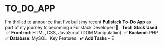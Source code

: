 # TO_DO_APP
I'm thrilled to announce that I've built my recent 𝐅𝐮𝐥𝐥𝐬𝐭𝐚𝐜𝐤 𝐓𝐨-𝐃𝐨 𝐀𝐩𝐩 as part of my journey to becoming a Fullstack Developer! 🎉 ⁣ ⁣  𝐓𝐞𝐜𝐡 𝐒𝐭𝐚𝐜𝐤 𝐔𝐬𝐞𝐝: ⁣ ✅ 𝐅𝐫𝐨𝐧𝐭𝐞𝐧𝐝: HTML, CSS, JavaScript (DOM Manipulation) ⁣ ✅ 𝐁𝐚𝐜𝐤𝐞𝐧𝐝: PHP ⁣ ✅ 𝐃𝐚𝐭𝐚𝐛𝐚𝐬𝐞: MySQL ⁣ ⁣  Key Features: ⁣ ✔ 𝐀𝐝𝐝 𝐓𝐚𝐬𝐤𝐬 – E
